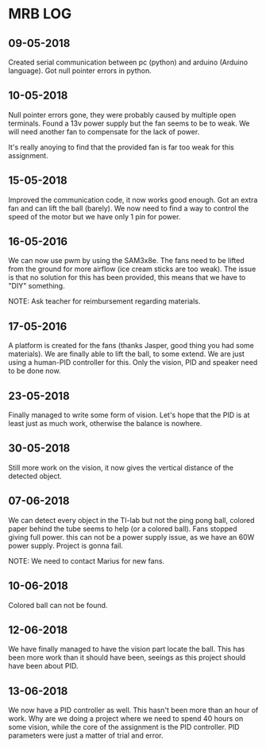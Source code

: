 # MRB LOG

## 09-05-2018
Created serial communication between pc (python) and arduino (Arduino language).
Got null pointer errors in python.

## 10-05-2018
Null pointer errors gone, they were probably caused by multiple open terminals.
Found a 13v power supply but the fan seems to be to weak.
We will need another fan to compensate for the lack of power.

It's really anoying to find that the provided fan is far too weak for this assignment.

## 15-05-2018
Improved the communication code, it now works good enough.
Got an extra fan and can lift the ball (barely).
We now need to find a way to control the speed of the motor but we have only 1 pin for power.

## 16-05-2016
We can now use pwm by using the SAM3x8e.
The fans need to be lifted from the ground for more airflow (ice cream sticks are too weak). 
The issue is that no solution for this has been provided, this means that we have to "DIY" something.

NOTE: Ask teacher for reimbursement regarding materials.

## 17-05-2016
A platform is created for the fans (thanks Jasper, good thing you had some materials).
We are finally able to lift the ball, to some extend. We are just using a human-PID controller for this.
Only the vision, PID and speaker need to be done now.

## 23-05-2018
Finally managed to write some form of vision.
Let's hope that the PID is at least just as much work, otherwise the balance is nowhere.

## 30-05-2018
Still more work on the vision, it now gives the vertical distance of the detected object.

## 07-06-2018
We can detect every object in the TI-lab but not the ping pong ball, colored paper behind the tube seems to help (or a colored ball).
Fans stopped giving full power. this can not be a power supply issue, as we have an 60W power supply.
Project is gonna fail.

NOTE: We need to contact Marius for new fans.

## 10-06-2018
Colored ball can not be found.

## 12-06-2018
We have finally managed to have the vision part locate the ball.
This has been more work than it should have been, seeings as this project should have been about PID.

## 13-06-2018
We now have a PID controller as well.
This hasn't been more than an hour of work.
Why are we doing a project where we need to spend 40 hours on some vision, while the core of the assignment is the PID controller.
PID parameters were just a matter of trial and error.
